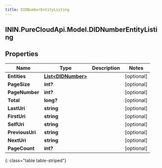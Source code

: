 ```yaml
---
title: DIDNumberEntityListing
---
```

## ININ.PureCloudApi.Model.DIDNumberEntityListing

## Properties

|Name | Type | Description | Notes|
|------------ | ------------- | ------------- | -------------|
| **Entities** | [**List&lt;DIDNumber&gt;**](DIDNumber.html) |  | [optional] |
| **PageSize** | **int?** |  | [optional] |
| **PageNumber** | **int?** |  | [optional] |
| **Total** | **long?** |  | [optional] |
| **LastUri** | **string** |  | [optional] |
| **FirstUri** | **string** |  | [optional] |
| **SelfUri** | **string** |  | [optional] |
| **PreviousUri** | **string** |  | [optional] |
| **NextUri** | **string** |  | [optional] |
| **PageCount** | **int?** |  | [optional] |
{: class="table table-striped"}


